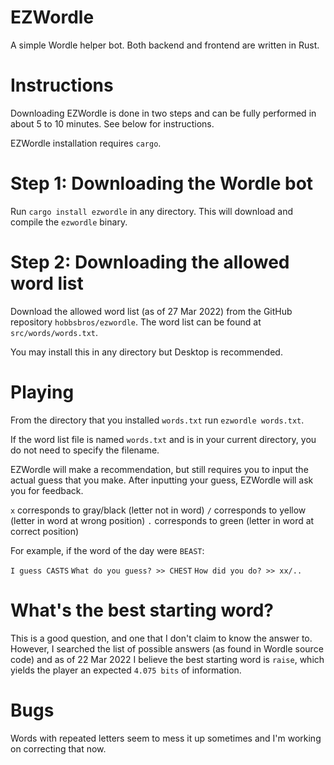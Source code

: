 # EZWordle
A simple Wordle helper bot.  Both backend and frontend are written in Rust.

# Instructions
Downloading EZWordle is done in two steps and can be fully performed in about 5 to 10 minutes.  See below for instructions.

EZWordle installation requires `cargo`.

# Step 1: Downloading the Wordle bot
Run `cargo install ezwordle` in any directory.  This will download and compile the `ezwordle` binary.

# Step 2: Downloading the allowed word list
Download the allowed word list (as of 27 Mar 2022) from the GitHub repository `hobbsbros/ezwordle`.  The word list can be found at `src/words/words.txt`.

You may install this in any directory but Desktop is recommended.

# Playing
From the directory that you installed `words.txt` run `ezwordle words.txt`.

If the word list file is named `words.txt` and is in your current directory, you do not need to specify the filename.

EZWordle will make a recommendation, but still requires you to input the actual guess that you make.
After inputting your guess, EZWordle will ask you for feedback.

`x` corresponds to gray/black (letter not in word)
`/` corresponds to yellow (letter in word at wrong position)
`.` corresponds to green (letter in word at correct position)

For example, if the word of the day were `BEAST`:

`I guess CASTS`
`What do you guess? >> CHEST`
`How did you do? >> xx/..`

# What's the best starting word?
This is a good question, and one that I don't claim to know the answer to.
However, I searched the list of possible answers (as found in Wordle source code) and as of 22 Mar 2022 I believe the best starting word is `raise`, which yields the player an expected `4.075 bits` of information.

# Bugs
Words with repeated letters seem to mess it up sometimes and I'm working on correcting that now.